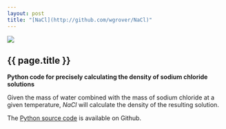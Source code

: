 ```yaml
---
layout: post
title: "[NaCl](http://github.com/wgrover/NaCl)"
---
```


[![](../images/NaCl.png)](http://github.com/wgrover/NaCl)

{{ page.title }}
----------------

**Python code for precisely calculating the density of sodium chloride solutions**

Given the mass of water combined with the mass of sodium chloride at a given temperature, *NaCl* will calculate the density of the resulting solution.

The [Python source code](http://github.com/wgrover/NaCl) is available on Github.